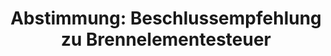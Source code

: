 ---
abstimmung:
  abstimmung: 1
  bundestagssitzung: 199
  datum: 10. November 2016
  legislaturperiode: 18
categories:
- Finanzen
- Steuer
data:
- title: Abstimmungsergebnis 20161110_1-data.pdf
  url: /res/abstimmungsliste/20161110_1-data.pdf
- title: Abstimmungsergebnis 20161110_1_xls-data.csv
  url: /res/abstimmungsliste/csv/20161110_1_xls-data.csv
documents:
- local: /res/abstimmungsdaten/018-199-01/1809124.pdf
  title: Drucksache 18/09124.pdf
  url: http://dip21.bundestag.de/dip21/btd/18/091/1809124.pdf
- local: /res/abstimmungsdaten/018-199-01/1810094.pdf
  title: Drucksache 18/10094.pdf
  url: http://dip21.bundestag.de/dip21/btd/18/100/1810094.pdf
ergebnis:
  cdu/csu:
    enthaltung: 0
    gesamt: 310
    ja: 291
    nein: 0
    nichtabgegeben: 19
    ungueltig: 0
  die.linke:
    enthaltung: 0
    gesamt: 64
    ja: 0
    nein: 55
    nichtabgegeben: 9
    ungueltig: 0
  file: 20161110_1_xls-data.csv
  gruenen:
    enthaltung: 0
    gesamt: 63
    ja: 0
    nein: 54
    nichtabgegeben: 9
    ungueltig: 0
  spd:
    enthaltung: 2
    gesamt: 193
    ja: 181
    nein: 0
    nichtabgegeben: 10
    ungueltig: 0
layout: abstimmung
links:
- title: https://www.bundestag.de/parlament/plenum/abstimmung/abstimmung?id=438
  url: https://www.bundestag.de/parlament/plenum/abstimmung/abstimmung?id=438
preview: 'Deutscher Bundestag


  199. Sitzung des Deutschen Bundestages

  am Donnerstag, 10.November 2016


  Endgültiges Ergebnis der Namentlichen Abstimmung Nr. 1


  Beschlussempfehlung des Finanzausschusses (7. Ausschuss)

  zu dem Antrag der Abgeordneten Huburtus Zdebel, Eva Bulling-Schröter, Caren Lay,

  weiterer Abgeordneter und der Fraktion DIE LINKE.

  Keine Steuerbefreiung für Atomkraftwerke - Die Brennelementesteuer muss bleiben

  - Drucksachen 18/9124 und 18/10094 -


  Abgegebene Stimmen insgesamt:


  583


  Nicht abgegebene Stimmen:

  Ja-Stimmen:


  47

  472


  Nein-Stimmen:


  109


  Enthaltungen:


  2


  Ungültige:


  0


  Berlin, den 10.11.2016


  Beginn: 16:44

  Ende: 16:46

  '
tags:
- Brennelemente
title: 'Abstimmung: Beschlussempfehlung zu Brennelementesteuer'
---